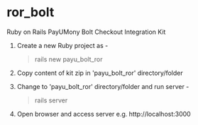 # ror_bolt
Ruby on Rails PayUMony Bolt Checkout Integration Kit

1. Create a new Ruby project as -
    
    > rails new payu_bolt_ror

2. Copy content of kit zip in 'payu_bolt_ror' directory/folder

3. Change to 'payu_bolt_ror' directory/folder and run server -

    > rails server

4. Open browser and access server e.g. http://localhost:3000
